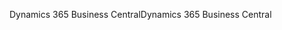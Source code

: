 <span data-ttu-id="77147-101">Dynamics 365 Business Central</span><span class="sxs-lookup"><span data-stu-id="77147-101">Dynamics 365 Business Central</span></span>
